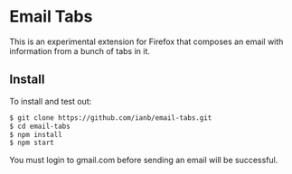# Email Tabs

This is an experimental extension for Firefox that composes an email with information from a bunch of tabs in it.

## Install

To install and test out:

```sh
$ git clone https://github.com/ianb/email-tabs.git
$ cd email-tabs
$ npm install
$ npm start
```

You must login to gmail.com before sending an email will be successful.
